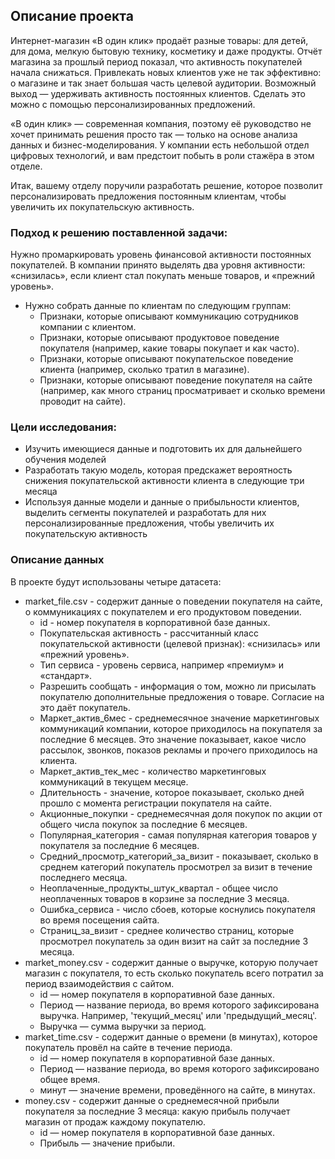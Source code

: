 ## Описание проекта

Интернет-магазин «В один клик» продаёт разные товары: для детей, для дома, мелкую бытовую технику, косметику и даже продукты. Отчёт магазина за прошлый период показал, что активность покупателей начала снижаться. Привлекать новых клиентов уже не так эффективно: о магазине и так знает большая часть целевой аудитории. Возможный выход — удерживать активность постоянных клиентов. Сделать это можно с помощью персонализированных предложений.

«В один клик» — современная компания, поэтому её руководство не хочет принимать решения просто так — только на основе анализа данных и бизнес-моделирования. У компании есть небольшой отдел цифровых технологий, и вам предстоит побыть в роли стажёра в этом отделе.

Итак, вашему отделу поручили разработать решение, которое позволит персонализировать предложения постоянным клиентам, чтобы увеличить их покупательскую активность.

### Подход к решению поставленной задачи:

Нужно промаркировать уровень финансовой активности постоянных покупателей. В компании принято выделять два уровня активности: «снизилась», если клиент стал покупать меньше товаров, и «прежний уровень».
- Нужно собрать данные по клиентам по следующим группам:
  - Признаки, которые описывают коммуникацию сотрудников компании с клиентом.
  - Признаки, которые описывают продуктовое поведение покупателя (например, какие товары покупает и как часто).
  - Признаки, которые описывают покупательское поведение клиента (например, сколько тратил в магазине).
  - Признаки, которые описывают поведение покупателя на сайте (например, как много страниц просматривает и сколько времени проводит на сайте).
### Цели исследования:

- Изучить имеющиеся данные и подготовить их для дальнейшего обучения моделей
- Разработать такую модель, которая предскажет вероятность снижения покупательской активности клиента в следующие три месяца
- Используя данные модели и данные о прибыльности клиентов, выделить сегменты покупателей и разработать для них персонализированные предложения, чтобы увеличить их покупательскую активность

### Описание данных

В проекте будут использованы четыре датасета:

- market_file.csv - содержит данные о поведении покупателя на сайте, о коммуникациях с покупателем и его продуктовом поведении.
  - id - номер покупателя в корпоративной базе данных.
  -  Покупательская активность - рассчитанный класс покупательской активности (целевой признак): «снизилась» или «прежний уровень».
  - Тип сервиса - уровень сервиса, например «премиум» и «стандарт».
  - Разрешить сообщать - информация о том, можно ли присылать покупателю дополнительные предложения о товаре. Согласие на это даёт покупатель.
  - Маркет_актив_6мес - среднемесячное значение маркетинговых коммуникаций компании, которое приходилось на покупателя за последние 6 месяцев. Это значение показывает, какое число рассылок, звонков, показов рекламы и прочего приходилось на клиента.
  - Маркет_актив_тек_мес - количество маркетинговых коммуникаций в текущем месяце.
  - Длительность - значение, которое показывает, сколько дней прошло с момента регистрации покупателя на сайте.
  - Акционные_покупки - среднемесячная доля покупок по акции от общего числа покупок за последние 6 месяцев.
  - Популярная_категория - самая популярная категория товаров у покупателя за последние 6 месяцев.
  - Средний_просмотр_категорий_за_визит - показывает, сколько в среднем категорий покупатель просмотрел за визит в течение последнего месяца.
  - Неоплаченные_продукты_штук_квартал - общее число неоплаченных товаров в корзине за последние 3 месяца.
  - Ошибка_сервиса - число сбоев, которые коснулись покупателя во время посещения сайта.
  - Страниц_за_визит - среднее количество страниц, которые просмотрел покупатель за один визит на сайт за последние 3 месяца.
- market_money.csv - содержит данные о выручке, которую получает магазин с покупателя, то есть сколько покупатель всего потратил за период взаимодействия с сайтом.
  - id — номер покупателя в корпоративной базе данных.
  - Период — название периода, во время которого зафиксирована выручка. Например, 'текущий_месяц' или 'предыдущий_месяц'.
  - Выручка — сумма выручки за период.
- market_time.csv - содержит данные о времени (в минутах), которое покупатель провёл на сайте в течение периода.
  - id — номер покупателя в корпоративной базе данных.
  - Период — название периода, во время которого зафиксировано общее время.
  - минут — значение времени, проведённого на сайте, в минутах.
- money.csv - содержит данные о среднемесячной прибыли покупателя за последние 3 месяца: какую прибыль получает магазин от продаж каждому покупателю.
  - id — номер покупателя в корпоративной базе данных.
  - Прибыль — значение прибыли.
